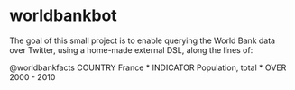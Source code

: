 # worldbankbot

The goal of this small project is to enable querying the World Bank data over Twitter, 
using a home-made external DSL, along the lines of:

@worldbankfacts COUNTRY France * INDICATOR Population, total * OVER 2000 - 2010
